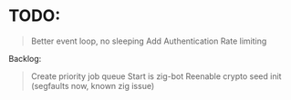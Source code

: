 # TODO:

> Better event loop, no sleeping
> Add Authentication
> Rate limiting

Backlog:
> Create priority job queue
 > Start is zig-bot
> Reenable crypto seed init (segfaults now, known zig issue)
